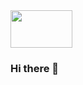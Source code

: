 <img src="https://images-wixmp-ed30a86b8c4ca887773594c2.wixmp.com/f/545a4dab-333b-4ddd-bd5d-d8a08b47f54f/dyznue-24961970-1138-4707-a46b-8cdd5738e984.jpg/v1/fill/w_600,h_225,q_75,strp/eye_for_an_eye_by_toetag_dyznue-fullview.jpg?token=eyJ0eXAiOiJKV1QiLCJhbGciOiJIUzI1NiJ9.eyJzdWIiOiJ1cm46YXBwOjdlMGQxODg5ODIyNjQzNzNhNWYwZDQxNWVhMGQyNmUwIiwiaXNzIjoidXJuOmFwcDo3ZTBkMTg4OTgyMjY0MzczYTVmMGQ0MTVlYTBkMjZlMCIsIm9iaiI6W1t7ImhlaWdodCI6Ijw9MjI1IiwicGF0aCI6IlwvZlwvNTQ1YTRkYWItMzMzYi00ZGRkLWJkNWQtZDhhMDhiNDdmNTRmXC9keXpudWUtMjQ5NjE5NzAtMTEzOC00NzA3LWE0NmItOGNkZDU3MzhlOTg0LmpwZyIsIndpZHRoIjoiPD02MDAifV1dLCJhdWQiOlsidXJuOnNlcnZpY2U6aW1hZ2Uub3BlcmF0aW9ucyJdfQ.cDubs9uli3k7YHe3D5V9nHbthNGbF2kmmc5EJKp0nsA" width="99" height="60">

### Hi there 👋

<!--
**1c0332zz/1c0332zz** is a ✨ _special_ ✨ repository because its `README.md` (this file) appears on your GitHub profile.

Here are some ideas to get you started:

- 🔭 I’m currently working on ...
- 🌱 I’m currently learning ...
- 👯 I’m looking to collaborate on ...
- 🤔 I’m looking for help with ...
- 💬 Ask me about ...
- 📫 How to reach me: ...
- 😄 Pronouns: ...
- ⚡ Fun fact: ...
-->
